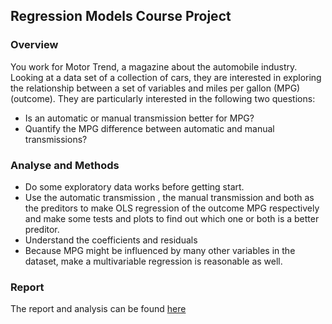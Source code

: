 
## Regression Models Course Project

### Overview

You work for Motor Trend, a magazine about the automobile industry. Looking at a data set of a collection of cars, they are interested in exploring the relationship between a set of variables and miles per gallon (MPG) (outcome). They are particularly interested in the following two questions:

* Is an automatic or manual transmission better for MPG?
* Quantify the MPG difference between automatic and manual transmissions?

### Analyse and Methods

* Do some exploratory data works before getting start.
* Use the automatic transmission , the manual transmission and both as the preditors to make OLS regression of the outcome MPG respectively and make some tests and plots to find out which one or both is a better preditor.
* Understand the coefficients and residuals
* Because MPG might be influenced by many other variables in the dataset, make a multivariable regression is reasonable as well.

### Report

The report and analysis can be found [here](http://rpubs.com/benjaminphillips22/167482)
